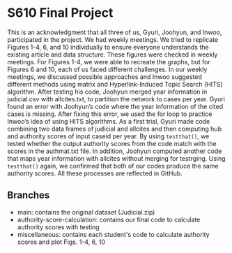 # S610 Final Project
This is an acknowledgment that all three of us, Gyuri, Joohyun, and Inwoo, participated in the project. We had weekly meetings. We tried to replicate Figures 1-4, 6, and 10 individually to ensure everyone understands the existing article and data structure. These figures were checked in weekly meetings. For Figures 1-4, we were able to recreate the graphs, but for Figures 6 and 10, each of us faced different challenges. In our weekly meetings, we discussed possible approaches and Inwoo suggested different methods using matrix and Hyperlink-Induced Topic Search (HITS) algorithm. After testing his code, Joohyun merged year information in judicial.csv with allcites.txt, to partition the network to cases per year. Gyuri found an error with Joohyun’s code where the year information of the cited cases is missing. After fixing this error, we used the for loop to practice Inwoo’s idea of using HITS algorithms. As a first trial, Gyuri made code combining two data frames of judicial and allcites and then computing hub and authority scores of input caseid per year. By using `testthat()`, we tested whether the output authority scores from the code match with the scores in the authmat.txt file. In addition, Joohyun computed another code that maps year information with allcites without merging for testrging. Using `testthat()` again, we confirmed that both of our codes produce the same authority scores. All these processes are reflected in GitHub.

## Branches
- main: contains the original dataset (Judicial.zip)
- authority-score-calculation: contains our final code to calculate authority scores with testing
- miscellaneous: contains each student's code to calculate authority scores and plot Figs. 1-4, 6, 10
